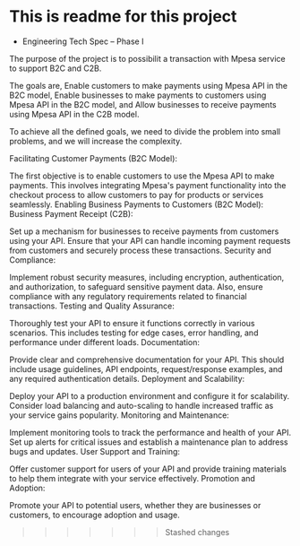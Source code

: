 # This is readme for this project

- Engineering Tech Spec – Phase I

The purpose of the project is to  possibilit a transaction with Mpesa service to support B2C and C2B.


 The goals are, Enable customers to make payments using Mpesa API in the B2C model, Enable businesses to make payments to customers using Mpesa API in the B2C model, and Allow businesses to receive payments using Mpesa API in the C2B model.

To achieve all the defined goals, we need to divide the problem into small problems, and we will increase the complexity.

Facilitating Customer Payments (B2C Model):

The first objective is to enable customers to use the Mpesa API to make payments. This involves integrating Mpesa's payment functionality into the checkout process to allow customers to pay for products or services seamlessly.
Enabling Business Payments to Customers (B2C Model):
Business Payment Receipt (C2B):

Set up a mechanism for businesses to receive payments from customers using your API. Ensure that your API can handle incoming payment requests from customers and securely process these transactions.
Security and Compliance:

Implement robust security measures, including encryption, authentication, and authorization, to safeguard sensitive payment data. Also, ensure compliance with any regulatory requirements related to financial transactions.
Testing and Quality Assurance:

Thoroughly test your API to ensure it functions correctly in various scenarios. This includes testing for edge cases, error handling, and performance under different loads.
Documentation:

Provide clear and comprehensive documentation for your API. This should include usage guidelines, API endpoints, request/response examples, and any required authentication details.
Deployment and Scalability:

Deploy your API to a production environment and configure it for scalability. Consider load balancing and auto-scaling to handle increased traffic as your service gains popularity.
Monitoring and Maintenance:

Implement monitoring tools to track the performance and health of your API. Set up alerts for critical issues and establish a maintenance plan to address bugs and updates.
User Support and Training:

Offer customer support for users of your API and provide training materials to help them integrate with your service effectively.
Promotion and Adoption:

Promote your API to potential users, whether they are businesses or customers, to encourage adoption and usage.
>>>>>>> Stashed changes

